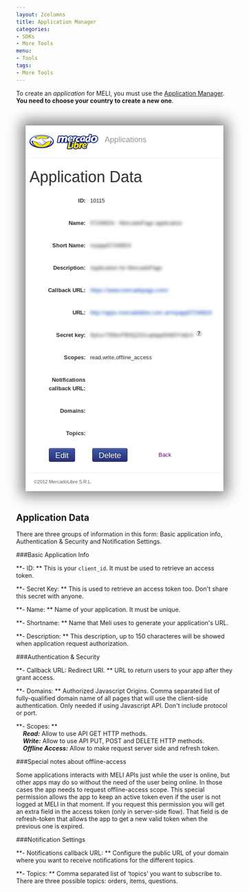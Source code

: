 ```yaml
---
layout: 2columns
title: Application Manager
categories: 
- SDKs 
- More Tools
menu: 
- Tools
tags: 
- More Tools
---
```


To create an _application_ for MELI, you must use the [Application Manager](http://applications.mercadolibre.com). **You need to choose your country to create a new one**.

<center>
	<br /><br />
	<img src="/images/application-detail.png" style="box-shadow:0px 0px 30px 10px gray;" />
	<br /><br />
</center>


## Application Data

There are three groups of information in this form: Basic application info, Authentication &amp; Security and Notification Settings.


###Basic Application Info

**- ID: ** This is your `client_id`. It must be used to retrieve an access token. 

**- Secret Key: ** This is used to retrieve an access token too. Don't share this secret with anyone.

**- Name: ** Name of your application. It must be unique.

**- Shortname: ** Name that Meli uses to generate your application's URL. 

**- Description: ** This description, up to 150 characteres will be showed when application request authorization. 


###Authentication &amp; Security 

**- Callback URL: Redirect URI. ** URL to return users to your app after they grant access. 

**- Domains: ** Authorized Javascript Origins. Comma separated list of fully-qualified domain name of all pages that will use the client-side authentication. Only needed if using Javascript API. Don't include protocol or port.


**- Scopes: ** <br />
&nbsp;&nbsp;&nbsp;&nbsp;***Read:*** Allow to use API GET HTTP methods. <br />
&nbsp;&nbsp;&nbsp;&nbsp;***Write:*** Allow to use API PUT, POST and DELETE HTTP methods. <br />
&nbsp;&nbsp;&nbsp;&nbsp;***Offline Access:*** Allow to make request server side and refresh token. <br />

###Special notes about offline-access

Some applications interacts with MELI APIs just while the user is online, but other apps may do so without the need of the user being online. In those cases the app needs to request offline-access scope. This special permission allows the app to keep an active token even if the user is not logged at MELI in that moment. If you request this permission you will get an extra field in the access token (only in server-side flow). That field is de refresh-token that allows the app to get a new valid token when the previous one is expired.

###Notification Settings

**- Notifications callback URL: ** Configure the public URL of your domain where you want to receive notifications for the different topics. 

**- Topics: ** Comma separated list of ‘topics’ you want to subscribe to. There are three possible topics: orders, items, questions.
